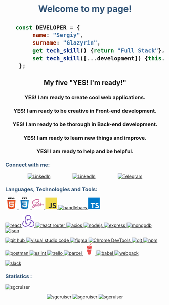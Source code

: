 
<h1 align="center" style="color:#335577">Welcome to my page!</h1>
<!-- <h2 align="left" style="display: flex; justify-content: center; margin: 20px; padding-top: 32px; padding-bottom: 15px; border: 2px solid #1A770055; border-radius: 9px; box-shadow: 0px 0px 30px 1px rgba(26,119,0,0.33) inset; background-color: #1A770011; font-size: 100%"> -->
<h2 align="left">

```javascript
   const DEVELOPER = {
        name: "Sergiy",
        surname: "Glazyrin",
        get tech_skill() {return "Full Stack"},
        set tech_skill([...development]) {this.tech_skill}
    };
```
</h2>
<h2 align="center">My five "YES! I'm ready!"</h2>
<h3 align="center">YES! I am ready to create cool web applications.</h3>
<h3 align="center">YES! I am ready to be creative in Front-end development.</h3>
<h3 align="center">YES! I am ready to be thorough in Back-end development.</h3>
<h3 align="center">YES! I am ready to learn new things and improve.</h3>
<h3 align="center" ">YES! I am ready to help and be helpful.</h3>

<h3 align="left" style="color:#335577">Connect with me:</h3>
<p style="display:flex; justify-content:space-evenly;">
<a href="https://linkedin.com/in/sgcruiser" target="_blank">
<img src="https://img.shields.io/badge/LinkedIn-282C34?logo=linkedin&logoColor=0077B5&labelColor=fff&color=557799" alt="LinkedIn" title="LinkedIn" height="26" /></a>
<a href="mailto:glazyrinsb@gmail.com" target="_blank"><img src="https://img.shields.io/badge/Gmail-282C34?logo=Gmail&logoColor=EA4335&labelColor=fff&color=557799" alt="LinkedIn" title="Gmail" height="26" />
<a href="https://t.me/sergglaz" target="_blank"><img src="https://img.shields.io/badge/Telegram-282C34?logo=Telegram&logoColor=FE7A16&labelColor=fff&color=557799" alt="Telegram" title="Telegram" height="26" /></a>
</p>




<h3 align="left" style="color:#335577">Languages, Technologies and Tools:</h3>
<p align="left">
<a href="https://www.w3.org/html/" target="_blank"> <img src="https://raw.githubusercontent.com/devicons/devicon/master/icons/html5/html5-original-wordmark.svg" target="_blank" alt="html5" title="HTML 5" width="38" height="38"/> </a>
<a href="https://www.w3schools.com/css/" target="_blank"> <img src="https://raw.githubusercontent.com/devicons/devicon/master/icons/css3/css3-original-wordmark.svg" alt="css3" title="CSS 3" width="38" height="38"/> </a>
<a href="https://sass-lang.com" target="_blank"> <img src="https://raw.githubusercontent.com/devicons/devicon/master/icons/sass/sass-original.svg" alt="sass" title="SASS" width="38" height="38"/> </a>
<a href="https://developer.mozilla.org/en-US/docs/Web/JavaScript" target="_blank"> <img src="https://raw.githubusercontent.com/devicons/devicon/master/icons/javascript/javascript-original.svg" alt="javascript" title="JavaScript" width="38" height="38"/> </a>
<a href="https://developer.mozilla.org/en-US/docs/Web/JavaScript" target="_blank"> <img src="https://www.vectorlogo.zone/logos/handlebarsjs/handlebarsjs-ar21.svg" alt="handlebars" title="Handlebars" width="60" height="38"/> </a>
<a href="https://www.typescriptlang.org/" target="_blank"> <img src="https://raw.githubusercontent.com/devicons/devicon/master/icons/typescript/typescript-original.svg" alt="typescript" title="TypeScript" width="38" height="38"/> </a> 
</p>
<p align="left">
<a href="https://reactjs.org/" target="_blank"> <img src="https://www.vectorlogo.zone/logos/reactjs/reactjs-icon.svg" alt="react" title="React" width="38" height="38"/> </a>
<a href="https://redux.js.org" target="_blank"> <img src="https://raw.githubusercontent.com/devicons/devicon/master/icons/redux/redux-original.svg" alt="redux" title="Redux" width="38" height="38"/> </a>
<a href="https://redux.js.org" target="_blank"> <img src="https://raw.githubusercontent.com/detain/svg-logos/master/svg/react-router.svg" alt="react router" title="React Router" width="38" height="38"/> </a>
<a href="https://axios-http.com" target="_blank"> <img src="https://user-images.githubusercontent.com/43313420/105883661-64604380-6007-11eb-8cfa-45ff66b37fdb.png" alt="axios" title="Axios" width="38" height="38"/> </a>
<a href="https://nodejs.org" target="_blank"> <img src="https://www.vectorlogo.zone/logos/nodejs/nodejs-icon.svg" alt="nodejs" title="Node.js" width="38" height="38"/> </a>
<a href="https://expressjs.com" target="_blank"> <img src="https://www.vectorlogo.zone/logos/expressjs/expressjs-icon.svg" alt="express" title="Express" width="38" height="38"/> </a>
<a href="https://www.mongodb.com/" target="_blank"> <img src="https://www.vectorlogo.zone/logos/mongodb/mongodb-icon.svg" alt="mongodb" title="MongoDB" height="38"/> </a>
<a href="https://www.json.org/json-ru.html" target="_blank"> <img src="https://www.vectorlogo.zone/logos/json/json-icon.svg" alt="json" title="JSON" height="38"/> </a>
</p>
<p align="left">
<a href="https://github.com/" target="_blank"> <img src="https://www.vectorlogo.zone/logos/github/github-icon.svg" alt="git hub" title="Git Hub" width="38" height="38"/> </a>
<a href="https://code.visualstudio.com/" target="_blank"> <img src="https://www.vectorlogo.zone/logos/visualstudio_code/visualstudio_code-icon.svg" alt="visual studio code" title="Visual Studio Code" width="38" height="38"/> </a>
<a href="https://www.figma.com/" target="_blank"> <img src="https://www.vectorlogo.zone/logos/figma/figma-icon.svg" alt="figma" title="Figma" width="38" height="38"/> </a>
<a href="https://developer.chrome.com/docs/devtools/" target="_blank"> <img src="https://raw.githubusercontent.com/ChromeDevTools/devtools-logo/master/Logo.svg" alt="Chrome DevTools" title="Chrome DevTools" width="38" height="38"/> </a>
<a href="https://git-scm.com/" target="_blank"> <img src="https://www.vectorlogo.zone/logos/git-scm/git-scm-icon.svg" alt="git" title="Git" width="38" height="38"/> </a>
<a href="https://www.npmjs.com/" target="_blank"> <img src="https://www.vectorlogo.zone/logos/npmjs/npmjs-tile.svg" alt="npm" title="NPM" width="38" height="38"/> </a>
<a href="https://postman.com" target="_blank"> <img src="https://www.vectorlogo.zone/logos/getpostman/getpostman-icon.svg" alt="postman" title="Postman" width="38" height="38"/> </a>
<a href="https://eslint.org/" target="_blank"> <img src="https://www.vectorlogo.zone/logos/eslint/eslint-icon.svg" alt="eslint" title="Eslint" width="38" height="38"/> </a>
<a href="https://trello.com/ru" target="_blank"> <img src="https://www.vectorlogo.zone/logos/trello/trello-icon.svg" alt="trello" title="Trello" height="38"/> </a>
<a href="https://parceljs.org/" target="_blank"> <img src="https://www.vectorlogo.zone/logos/parceljs/parceljs-icon.svg" alt="parcel" title="Parcel" height="38"/> </a>
<a href="https://gulpjs.com/" target="_blank"> <img src="https://raw.githubusercontent.com/devicons/devicon/master/icons/gulp/gulp-plain.svg" alt="gulp" title="Gulp" width="38" height="38"/> </a>
<a href="https://babeljs.io/" target="_blank"> <img src="https://www.vectorlogo.zone/logos/babeljs/babeljs-ar21.svg" alt="babel" title="Babel" width="58" height="38"/> </a>
<a href="https://webpack.js.org" target="_blank"> <img src="https://www.vectorlogo.zone/logos/js_webpack/js_webpack-icon.svg" alt="webpack" title="Webpack" height="38"/> </a>
</p>
<p align="left">
<a href="" target="_blank"> <img src="https://www.vectorlogo.zone/logos/slack/slack-icon.svg" alt="slack" title="Slack" width="38" height="38"/> </a>
</p>

<h3 align="left" style="color:#335577">Statistics :</h3>
<p align="left"> <img src="https://komarev.com/ghpvc/?username=sgcruiser&label=Profile%20views&color=0e75b6&style=flat" alt="sgcruiser" /> </p>
<p align="center">
<img src="https://github-readme-stats.vercel.app/api/top-langs?username=sgcruiser&theme=vue&hide_border=true&show_icons=true&locale=en&layout=compact" alt="sgcruiser" />
<img src="https://github-readme-stats.vercel.app/api?username=sgcruiser&theme=vue&hide_border=true&show_icons=true&locale=en" alt="sgcruiser" />
<img src="https://github-readme-streak-stats.herokuapp.com/?user=sgcruiser&theme=vue&hide_border=true" alt="sgcruiser" /></p>
